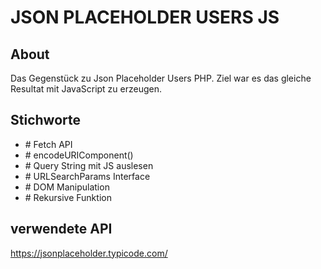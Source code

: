 # JSON PLACEHOLDER USERS JS

## About

Das Gegenstück zu Json Placeholder Users PHP. Ziel war es das gleiche Resultat mit JavaScript zu erzeugen. 

## Stichworte

- \# Fetch API
- \# encodeURIComponent() 
- \# Query String mit JS auslesen
- \# URLSearchParams Interface
- \# DOM Manipulation
- \# Rekursive Funktion

## verwendete API

https://jsonplaceholder.typicode.com/